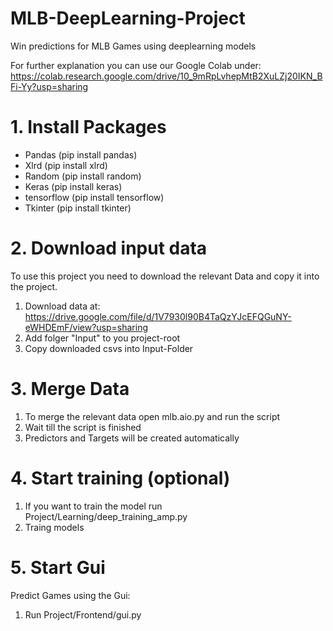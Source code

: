 # MLB-DeepLearning-Project
Win predictions for MLB Games using deeplearning models

For further explanation you can use our Google Colab under: https://colab.research.google.com/drive/10_9mRpLvhepMtB2XuLZj20IKN_BFi-Yy?usp=sharing

# **1. Install Packages**
* Pandas (pip install pandas)
* Xlrd (pip install xlrd)
* Random (pip install random)
* Keras (pip install keras)
* tensorflow (pip install tensorflow)
* Tkinter (pip install tkinter)

# **2. Download input data**
To use this project you need to download the relevant Data and copy it into the project.
1. Download data at: https://drive.google.com/file/d/1V7930l90B4TaQzYJcEFQGuNY-eWHDEmF/view?usp=sharing
2. Add folger "Input" to you project-root
3. Copy downloaded csvs into Input-Folder

# **3. Merge Data**
1. To merge the relevant data open mlb.aio.py and run the script
2. Wait till the script is finished
3. Predictors and Targets will be created automatically

# **4. Start training (optional)**
1. If you want to train the model run Project/Learning/deep_training_amp.py
2. Traing models
 
# **5. Start Gui**
Predict Games using the Gui:
1. Run Project/Frontend/gui.py
